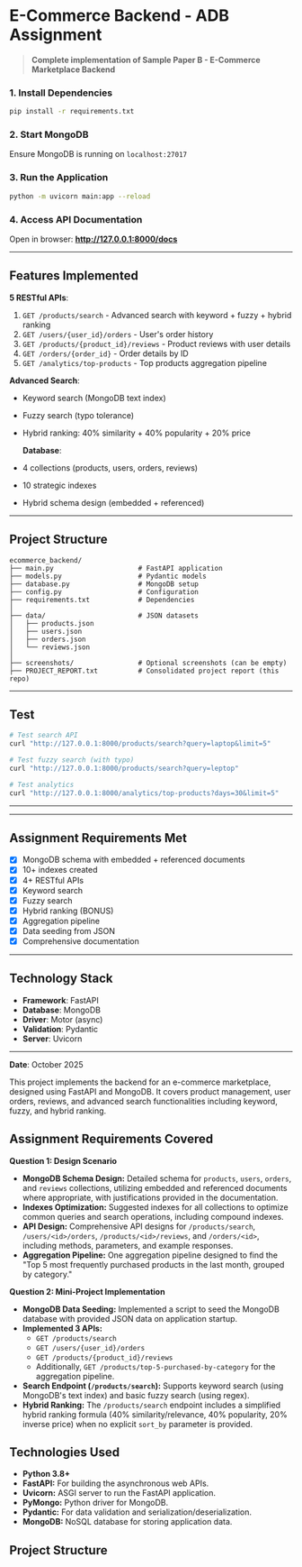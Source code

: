 # E-Commerce Backend - ADB Assignment

> **Complete implementation of Sample Paper B - E-Commerce Marketplace Backend**

### 1. Install Dependencies

```bash
pip install -r requirements.txt
```

### 2. Start MongoDB

Ensure MongoDB is running on `localhost:27017`

### 3. Run the Application

```bash
python -m uvicorn main:app --reload
```

### 4. Access API Documentation

Open in browser: **http://127.0.0.1:8000/docs**

---

## Features Implemented

**5 RESTful APIs**:

1. `GET /products/search` - Advanced search with keyword + fuzzy + hybrid ranking
2. `GET /users/{user_id}/orders` - User's order history
3. `GET /products/{product_id}/reviews` - Product reviews with user details
4. `GET /orders/{order_id}` - Order details by ID
5. `GET /analytics/top-products` - Top products aggregation pipeline

**Advanced Search**:

- Keyword search (MongoDB text index)
- Fuzzy search (typo tolerance)
- Hybrid ranking: 40% similarity + 40% popularity + 20% price

  **Database**:

- 4 collections (products, users, orders, reviews)
- 10 strategic indexes
- Hybrid schema design (embedded + referenced)

---

## Project Structure

```
ecommerce_backend/
├── main.py                     # FastAPI application
├── models.py                   # Pydantic models
├── database.py                 # MongoDB setup
├── config.py                   # Configuration
├── requirements.txt            # Dependencies
│
├── data/                       # JSON datasets
│   ├── products.json
│   ├── users.json
│   ├── orders.json
│   └── reviews.json
│
├── screenshots/                # Optional screenshots (can be empty)
├── PROJECT_REPORT.txt          # Consolidated project report (this repo)
```

---

## Test

```bash
# Test search API
curl "http://127.0.0.1:8000/products/search?query=laptop&limit=5"

# Test fuzzy search (with typo)
curl "http://127.0.0.1:8000/products/search?query=leptop"

# Test analytics
curl "http://127.0.0.1:8000/analytics/top-products?days=30&limit=5"
```

---

---

## Assignment Requirements Met

- [x] MongoDB schema with embedded + referenced documents
- [x] 10+ indexes created
- [x] 4+ RESTful APIs
- [x] Keyword search
- [x] Fuzzy search
- [x] Hybrid ranking (BONUS)
- [x] Aggregation pipeline
- [x] Data seeding from JSON
- [x] Comprehensive documentation

---

## Technology Stack

- **Framework**: FastAPI
- **Database**: MongoDB
- **Driver**: Motor (async)
- **Validation**: Pydantic
- **Server**: Uvicorn

---

**Date**: October 2025

This project implements the backend for an e-commerce marketplace, designed using FastAPI and MongoDB. It covers product management, user orders, reviews, and advanced search functionalities including keyword, fuzzy, and hybrid ranking.

## Assignment Requirements Covered

**Question 1: Design Scenario**

- **MongoDB Schema Design:** Detailed schema for `products`, `users`, `orders`, and `reviews` collections, utilizing embedded and referenced documents where appropriate, with justifications provided in the documentation.
- **Indexes Optimization:** Suggested indexes for all collections to optimize common queries and search operations, including compound indexes.
- **API Design:** Comprehensive API designs for `/products/search`, `/users/<id>/orders`, `/products/<id>/reviews`, and `/orders/<id>`, including methods, parameters, and example responses.
- **Aggregation Pipeline:** One aggregation pipeline designed to find the "Top 5 most frequently purchased products in the last month, grouped by category."

**Question 2: Mini-Project Implementation**

- **MongoDB Data Seeding:** Implemented a script to seed the MongoDB database with provided JSON data on application startup.
- **Implemented 3 APIs:**
  - `GET /products/search`
  - `GET /users/{user_id}/orders`
  - `GET /products/{product_id}/reviews`
  - Additionally, `GET /products/top-5-purchased-by-category` for the aggregation pipeline.
- **Search Endpoint (`/products/search`):** Supports keyword search (using MongoDB's text index) and basic fuzzy search (using regex).
- **Hybrid Ranking:** The `/products/search` endpoint includes a simplified hybrid ranking formula (40% similarity/relevance, 40% popularity, 20% inverse price) when no explicit `sort_by` parameter is provided.

## Technologies Used

- **Python 3.8+**
- **FastAPI:** For building the asynchronous web APIs.
- **Uvicorn:** ASGI server to run the FastAPI application.
- **PyMongo:** Python driver for MongoDB.
- **Pydantic:** For data validation and serialization/deserialization.
- **MongoDB:** NoSQL database for storing application data.

## Project Structure

